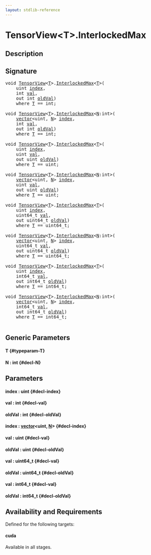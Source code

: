 ```yaml
---
layout: stdlib-reference
---
```


# TensorView\<T\>\.InterlockedMax

## Description





## Signature 

<pre>
<span class="code_keyword">void</span> <a href="/stdlib-reference/types/tensorview-06/index" class="code_type">TensorView</a>&lt;<a href="/stdlib-reference/types/tensorview-06/interlockedmax-0b#typeparam-T" class="code_type">T</a>&gt;.<a href="/stdlib-reference/types/tensorview-06/interlockedmax-0b">InterlockedMax</a>&lt;<a href="/stdlib-reference/types/tensorview-06/interlockedmax-0b#typeparam-T" class="code_type">T</a>&gt;(
    <span class="code_keyword">uint</span> <a href="/stdlib-reference/types/tensorview-06/interlockedmax-0b#decl-index" class="code_param">index</a>,
    <span class="code_keyword">int</span> <a href="/stdlib-reference/types/tensorview-06/interlockedmax-0b#decl-val" class="code_param">val</a>,
    <span class="code_keyword">out</span> <span class="code_keyword">int</span> <a href="/stdlib-reference/types/tensorview-06/interlockedmax-0b#decl-oldVal" class="code_param">oldVal</a>)
    <span class='code_keyword'>where</span> <a href="/stdlib-reference/types/tensorview-06/interlockedmax-0b#typeparam-T" class="code_type">T</a> == <span class="code_keyword">int</span>;

<span class="code_keyword">void</span> <a href="/stdlib-reference/types/tensorview-06/index" class="code_type">TensorView</a>&lt;<a href="/stdlib-reference/types/tensorview-06/interlockedmax-0b#typeparam-T" class="code_type">T</a>&gt;.<a href="/stdlib-reference/types/tensorview-06/interlockedmax-0b">InterlockedMax</a>&lt;<a href="/stdlib-reference/types/tensorview-06/interlockedmax-0b#decl-N" class="code_var">N</a>:<span class="code_keyword">int</span>&gt;(
    <a href="/stdlib-reference/types/vector/index" class="code_type">vector</a>&lt;<span class="code_keyword">uint</span>, <a href="/stdlib-reference/types/tensorview-06/interlockedmax-0b#decl-N" class="code_var">N</a>&gt; <a href="/stdlib-reference/types/tensorview-06/interlockedmax-0b#decl-index" class="code_param">index</a>,
    <span class="code_keyword">int</span> <a href="/stdlib-reference/types/tensorview-06/interlockedmax-0b#decl-val" class="code_param">val</a>,
    <span class="code_keyword">out</span> <span class="code_keyword">int</span> <a href="/stdlib-reference/types/tensorview-06/interlockedmax-0b#decl-oldVal" class="code_param">oldVal</a>)
    <span class='code_keyword'>where</span> <a href="/stdlib-reference/types/tensorview-06/interlockedmax-0b#typeparam-T" class="code_type">T</a> == <span class="code_keyword">int</span>;

<span class="code_keyword">void</span> <a href="/stdlib-reference/types/tensorview-06/index" class="code_type">TensorView</a>&lt;<a href="/stdlib-reference/types/tensorview-06/interlockedmax-0b#typeparam-T" class="code_type">T</a>&gt;.<a href="/stdlib-reference/types/tensorview-06/interlockedmax-0b">InterlockedMax</a>&lt;<a href="/stdlib-reference/types/tensorview-06/interlockedmax-0b#typeparam-T" class="code_type">T</a>&gt;(
    <span class="code_keyword">uint</span> <a href="/stdlib-reference/types/tensorview-06/interlockedmax-0b#decl-index" class="code_param">index</a>,
    <span class="code_keyword">uint</span> <a href="/stdlib-reference/types/tensorview-06/interlockedmax-0b#decl-val" class="code_param">val</a>,
    <span class="code_keyword">out</span> <span class="code_keyword">uint</span> <a href="/stdlib-reference/types/tensorview-06/interlockedmax-0b#decl-oldVal" class="code_param">oldVal</a>)
    <span class='code_keyword'>where</span> <a href="/stdlib-reference/types/tensorview-06/interlockedmax-0b#typeparam-T" class="code_type">T</a> == <span class="code_keyword">uint</span>;

<span class="code_keyword">void</span> <a href="/stdlib-reference/types/tensorview-06/index" class="code_type">TensorView</a>&lt;<a href="/stdlib-reference/types/tensorview-06/interlockedmax-0b#typeparam-T" class="code_type">T</a>&gt;.<a href="/stdlib-reference/types/tensorview-06/interlockedmax-0b">InterlockedMax</a>&lt;<a href="/stdlib-reference/types/tensorview-06/interlockedmax-0b#decl-N" class="code_var">N</a>:<span class="code_keyword">int</span>&gt;(
    <a href="/stdlib-reference/types/vector/index" class="code_type">vector</a>&lt;<span class="code_keyword">uint</span>, <a href="/stdlib-reference/types/tensorview-06/interlockedmax-0b#decl-N" class="code_var">N</a>&gt; <a href="/stdlib-reference/types/tensorview-06/interlockedmax-0b#decl-index" class="code_param">index</a>,
    <span class="code_keyword">uint</span> <a href="/stdlib-reference/types/tensorview-06/interlockedmax-0b#decl-val" class="code_param">val</a>,
    <span class="code_keyword">out</span> <span class="code_keyword">uint</span> <a href="/stdlib-reference/types/tensorview-06/interlockedmax-0b#decl-oldVal" class="code_param">oldVal</a>)
    <span class='code_keyword'>where</span> <a href="/stdlib-reference/types/tensorview-06/interlockedmax-0b#typeparam-T" class="code_type">T</a> == <span class="code_keyword">uint</span>;

<span class="code_keyword">void</span> <a href="/stdlib-reference/types/tensorview-06/index" class="code_type">TensorView</a>&lt;<a href="/stdlib-reference/types/tensorview-06/interlockedmax-0b#typeparam-T" class="code_type">T</a>&gt;.<a href="/stdlib-reference/types/tensorview-06/interlockedmax-0b">InterlockedMax</a>&lt;<a href="/stdlib-reference/types/tensorview-06/interlockedmax-0b#typeparam-T" class="code_type">T</a>&gt;(
    <span class="code_keyword">uint</span> <a href="/stdlib-reference/types/tensorview-06/interlockedmax-0b#decl-index" class="code_param">index</a>,
    uint64_t <a href="/stdlib-reference/types/tensorview-06/interlockedmax-0b#decl-val" class="code_param">val</a>,
    <span class="code_keyword">out</span> uint64_t <a href="/stdlib-reference/types/tensorview-06/interlockedmax-0b#decl-oldVal" class="code_param">oldVal</a>)
    <span class='code_keyword'>where</span> <a href="/stdlib-reference/types/tensorview-06/interlockedmax-0b#typeparam-T" class="code_type">T</a> == uint64_t;

<span class="code_keyword">void</span> <a href="/stdlib-reference/types/tensorview-06/index" class="code_type">TensorView</a>&lt;<a href="/stdlib-reference/types/tensorview-06/interlockedmax-0b#typeparam-T" class="code_type">T</a>&gt;.<a href="/stdlib-reference/types/tensorview-06/interlockedmax-0b">InterlockedMax</a>&lt;<a href="/stdlib-reference/types/tensorview-06/interlockedmax-0b#decl-N" class="code_var">N</a>:<span class="code_keyword">int</span>&gt;(
    <a href="/stdlib-reference/types/vector/index" class="code_type">vector</a>&lt;<span class="code_keyword">uint</span>, <a href="/stdlib-reference/types/tensorview-06/interlockedmax-0b#decl-N" class="code_var">N</a>&gt; <a href="/stdlib-reference/types/tensorview-06/interlockedmax-0b#decl-index" class="code_param">index</a>,
    uint64_t <a href="/stdlib-reference/types/tensorview-06/interlockedmax-0b#decl-val" class="code_param">val</a>,
    <span class="code_keyword">out</span> uint64_t <a href="/stdlib-reference/types/tensorview-06/interlockedmax-0b#decl-oldVal" class="code_param">oldVal</a>)
    <span class='code_keyword'>where</span> <a href="/stdlib-reference/types/tensorview-06/interlockedmax-0b#typeparam-T" class="code_type">T</a> == uint64_t;

<span class="code_keyword">void</span> <a href="/stdlib-reference/types/tensorview-06/index" class="code_type">TensorView</a>&lt;<a href="/stdlib-reference/types/tensorview-06/interlockedmax-0b#typeparam-T" class="code_type">T</a>&gt;.<a href="/stdlib-reference/types/tensorview-06/interlockedmax-0b">InterlockedMax</a>&lt;<a href="/stdlib-reference/types/tensorview-06/interlockedmax-0b#typeparam-T" class="code_type">T</a>&gt;(
    <span class="code_keyword">uint</span> <a href="/stdlib-reference/types/tensorview-06/interlockedmax-0b#decl-index" class="code_param">index</a>,
    int64_t <a href="/stdlib-reference/types/tensorview-06/interlockedmax-0b#decl-val" class="code_param">val</a>,
    <span class="code_keyword">out</span> int64_t <a href="/stdlib-reference/types/tensorview-06/interlockedmax-0b#decl-oldVal" class="code_param">oldVal</a>)
    <span class='code_keyword'>where</span> <a href="/stdlib-reference/types/tensorview-06/interlockedmax-0b#typeparam-T" class="code_type">T</a> == int64_t;

<span class="code_keyword">void</span> <a href="/stdlib-reference/types/tensorview-06/index" class="code_type">TensorView</a>&lt;<a href="/stdlib-reference/types/tensorview-06/interlockedmax-0b#typeparam-T" class="code_type">T</a>&gt;.<a href="/stdlib-reference/types/tensorview-06/interlockedmax-0b">InterlockedMax</a>&lt;<a href="/stdlib-reference/types/tensorview-06/interlockedmax-0b#decl-N" class="code_var">N</a>:<span class="code_keyword">int</span>&gt;(
    <a href="/stdlib-reference/types/vector/index" class="code_type">vector</a>&lt;<span class="code_keyword">uint</span>, <a href="/stdlib-reference/types/tensorview-06/interlockedmax-0b#decl-N" class="code_var">N</a>&gt; <a href="/stdlib-reference/types/tensorview-06/interlockedmax-0b#decl-index" class="code_param">index</a>,
    int64_t <a href="/stdlib-reference/types/tensorview-06/interlockedmax-0b#decl-val" class="code_param">val</a>,
    <span class="code_keyword">out</span> int64_t <a href="/stdlib-reference/types/tensorview-06/interlockedmax-0b#decl-oldVal" class="code_param">oldVal</a>)
    <span class='code_keyword'>where</span> <a href="/stdlib-reference/types/tensorview-06/interlockedmax-0b#typeparam-T" class="code_type">T</a> == int64_t;

</pre>

## Generic Parameters

#### T {#typeparam-T}
#### N  : int {#decl-N}

## Parameters

#### index  : uint {#decl-index}
#### val  : int {#decl-val}
#### oldVal  : int {#decl-oldVal}
#### index  : [vector](/stdlib-reference/types/vector/index)\<uint, [N](/stdlib-reference/types/vector/index#decl-N)\> {#decl-index}
#### val  : uint {#decl-val}
#### oldVal  : uint {#decl-oldVal}
#### val  : uint64\_t {#decl-val}
#### oldVal  : uint64\_t {#decl-oldVal}
#### val  : int64\_t {#decl-val}
#### oldVal  : int64\_t {#decl-oldVal}

## Availability and Requirements

Defined for the following targets:

#### cuda
Available in all stages.



